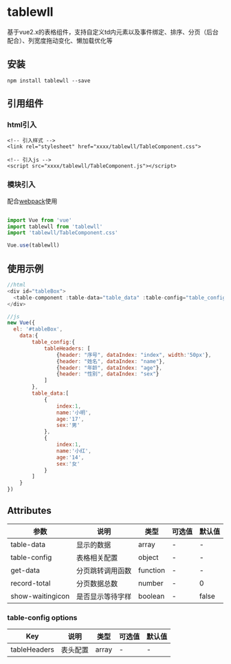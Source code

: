﻿# tablewll
基于vue2.x的表格组件，支持自定义td内元素以及事件绑定、排序、分页（后台配合）、列宽度拖动变化、懒加载优化等
## 安装
    npm install tablewll --save
## 引用组件
### html引入

    <!-- 引入样式 -->
    <link rel="stylesheet" href="xxxx/tablewll/TableComponent.css">

    <!-- 引入js -->
    <script src="xxxx/tablewll/TableComponent.js"></script>
    
### 模块引入
配合[webpack](https://webpack.js.org/)使用
```javascript

import Vue from 'vue'
import tablewll from 'tablewll'
import 'tablewll/TableComponent.css'

Vue.use(tablewll)

```

## 使用示例
```javascript
//html
<div id="tableBox">
  <table-component :table-data="table_data" :table-config="table_config"></table-component>
</div>

//js
new Vue({
  el: '#tableBox',
	data:{
		table_config:{
			tableHeaders: [
				{header: "序号", dataIndex: "index", width:'50px'},
				{header: "姓名", dataIndex: "name"},
				{header: "年龄", dataIndex: "age"},
				{header: "性别", dataIndex: "sex"}
			]
		},
		table_data:[
			{
				index:1,
				name:'小明',
				age:'17',
				sex:'男'
			},
			{
				index:1,
				name:'小红',
				age:'14',
				sex:'女'
			}
		]
	}
})

```
## Attributes
参数|说明|类型|可选值|默认值
-|-|-|-|-
table-data|显示的数据|array|-|-
table-config|表格相关配置|object|-|-
get-data|分页跳转调用函数|function|-|-
record-total|分页数据总数|number|-|0
show-waitingicon|是否显示等待字样|boolean|-|false

### table-config options
Key|说明|类型|可选值|默认值
-|-|-|-|-
tableHeaders|表头配置|array|-|-




